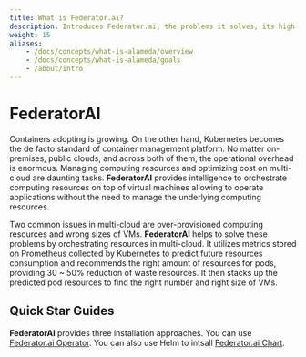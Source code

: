 ```yaml
---
title: What is Federator.ai?
description: Introduces Federator.ai, the problems it solves, its high-level architecture, and design goals.
weight: 15
aliases:
    - /docs/concepts/what-is-alameda/overview
    - /docs/concepts/what-is-alameda/goals
    - /about/intro
---
```


# FederatorAI

Containers adopting is growing. On the other hand, Kubernetes becomes the de facto standard of container management platform. No matter on-premises, public clouds, and across both of them, the operational overhead is enormous. Managing computing resources and optimizing cost on multi-cloud are daunting tasks. **FederatorAI** provides intelligence to orchestrate computing resources on top of virtual machines allowing to operate applications without the need to manage the underlying computing resources.

Two common issues in multi-cloud are over-provisioned computing resources and wrong sizes of VMs. **FederatorAI** helps to solve these problems by orchestrating resources in multi-cloud. It utilizes metrics stored on Prometheus collected by Kubernetes to predict future resources consumption and recommends the right amount of resources for pods, providing 30 ~ 50% reduction of waste resources. It then stacks up the predicted pod resources to find the right number and right size of VMs.

## Quick Star Guides

**FederatorAI** provides three installation approaches. You can use [Federator.ai Operator](https://operatorhub.io/operator/alpha/federatorai.v0.0.1). You can also use Helm to intsall [Federator.ai Chart](https://github.com/containers-ai/alameda/tree/master/helm).